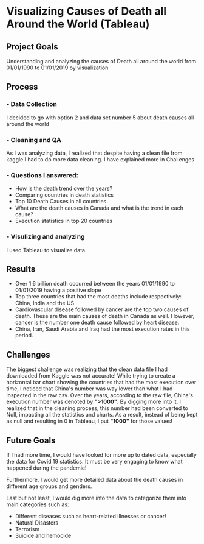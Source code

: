# Visualizing Causes of Death all Around the World (Tableau)

## Project Goals

Understanding and analyzing the causes of Death all around the world from 01/01/1990 to 01/01/2019 by visualization

## Process
### - Data Collection
I decided to go with option 2 and data set number 5 about death causes all around the world
### - Cleaning and QA
As I was analyzing data, I realized that despite having a clean file from kaggle I had to do more data cleaning. I have explained more in Challenges
### - Questions I answered:
- How is the death trend over the years?
- Comparing countries in death statistics
- Top 10 Death Causes in all countries
- What are the death causes in Canada and what is the trend in each cause?
- Execution statistics in top 20 countries

### - Visulizing and analyzing
I used Tableau to visualize data

## Results
- Over 1.6 billion death occurred between the years 01/01/1990 to 01/01/2019 having a positive slope
- Top three countries that had the most deaths include respectively: China, India and the US
- Cardiovascular disease followed by cancer are the top two causes of death. These are the main causes of death in Canada as well. However, cancer is the number one death cause followed by heart disease. 
- China, Iran, Saudi Arabia and Iraq had the most execution rates in this period.

## Challenges 
The biggest challenge was realizing that the clean data file I had downloaded from Kaggle was not accurate! While trying to create a horizontal bar chart showing the countries that had the most execution over time, I noticed that China's number was way lower than what I had inspected in the raw csv. Over the years, according to the raw file, China's execution number was denoted by **">1000"**. By digging more into it, I realized that in the cleaning process, this number had been converted to Null, impacting all the statistics and charts. As a result, instead of being kept as null and resulting in 0 in Tableau, I put **"1000"** for those values!


## Future Goals
If I had more time, I would have looked for more up to dated data, especially the data for Covid 19 statistics. It must be very engaging to know what happened during the pandemic!

Furthermore, I would get more detailed data about the death causes in different age groups and genders.

Last but not least, I would dig more into the data to categorize them into main categories such as:

- Different diseases such as heart-related illnesses or cancer!
- Natural Disasters
- Terrorism
- Suicide and hemocide



